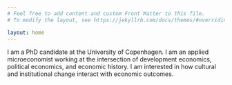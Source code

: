 ```yaml
---
# Feel free to add content and custom Front Matter to this file.
# To modify the layout, see https://jekyllrb.com/docs/themes/#overriding-theme-defaults

layout: home
---
```


I am a PhD candidate at the University of Copenhagen. 
I am an applied microeconomist working at the intersection of development 
economics, political economics, and economic history. I am interested in how
cultural and institutional change interact with economic outcomes.